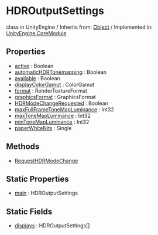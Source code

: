 # HDROutputSettings
class in UnityEngine
 / Inherits from: <a href="https://docs.unity3d.com/6000.1/Documentation/ScriptReference/Object.html">Object</a> / Implemented in: <a href="https://docs.unity3d.com/6000.1/Documentation/ScriptReference/UnityEngine.CoreModule.html">UnityEngine.CoreModule</a>

## Properties
- <a href="https://docs.unity3d.com/6000.1/Documentation/ScriptReference/HDROutputSettings-active.html">active</a> : Boolean
- <a href="https://docs.unity3d.com/6000.1/Documentation/ScriptReference/HDROutputSettings-automaticHDRTonemapping.html">automaticHDRTonemapping</a> : Boolean
- <a href="https://docs.unity3d.com/6000.1/Documentation/ScriptReference/HDROutputSettings-available.html">available</a> : Boolean
- <a href="https://docs.unity3d.com/6000.1/Documentation/ScriptReference/HDROutputSettings-displayColorGamut.html">displayColorGamut</a> : ColorGamut
- <a href="https://docs.unity3d.com/6000.1/Documentation/ScriptReference/HDROutputSettings-format.html">format</a> : RenderTextureFormat
- <a href="https://docs.unity3d.com/6000.1/Documentation/ScriptReference/HDROutputSettings-graphicsFormat.html">graphicsFormat</a> : GraphicsFormat
- <a href="https://docs.unity3d.com/6000.1/Documentation/ScriptReference/HDROutputSettings-HDRModeChangeRequested.html">HDRModeChangeRequested</a> : Boolean
- <a href="https://docs.unity3d.com/6000.1/Documentation/ScriptReference/HDROutputSettings-maxFullFrameToneMapLuminance.html">maxFullFrameToneMapLuminance</a> : Int32
- <a href="https://docs.unity3d.com/6000.1/Documentation/ScriptReference/HDROutputSettings-maxToneMapLuminance.html">maxToneMapLuminance</a> : Int32
- <a href="https://docs.unity3d.com/6000.1/Documentation/ScriptReference/HDROutputSettings-minToneMapLuminance.html">minToneMapLuminance</a> : Int32
- <a href="https://docs.unity3d.com/6000.1/Documentation/ScriptReference/HDROutputSettings-paperWhiteNits.html">paperWhiteNits</a> : Single

## Methods
- <a href="https://docs.unity3d.com/6000.1/Documentation/ScriptReference/HDROutputSettings.RequestHDRModeChange.html">RequestHDRModeChange</a>

## Static Properties
- <a href="https://docs.unity3d.com/6000.1/Documentation/ScriptReference/HDROutputSettings-main.html">main</a> : HDROutputSettings

## Static Fields
- <a href="https://docs.unity3d.com/6000.1/Documentation/ScriptReference/HDROutputSettings-displays.html">displays</a> : HDROutputSettings[]
